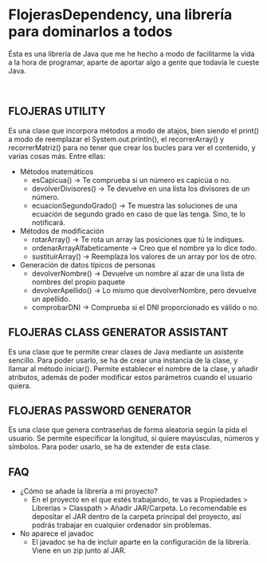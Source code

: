 # FlojerasDependency, una librería para dominarlos a todos

Ésta es una librería de Java que me he hecho a modo de facilitarme la vida a la hora de programar, aparte de aportar algo a gente que todavía le cueste Java. 

<br>
<h2>FLOJERAS UTILITY</h2>

Es una clase que incorpora métodos a modo de atajos, bien siendo el print() a modo de reemplazar el System.out.println(), el recorrerArray() y recorrerMatriz() para no tener que crear los bucles para ver el contenido, y varias cosas más. Entre ellas:

- Métodos matemáticos
  - esCapicua() -> Te comprueba si un número es capicúa o no.
  - devolverDivisores() -> Te devuelve en una lista los divisores de un número.
  - ecuacionSegundoGrado() -> Te muestra las soluciones de una ecuación de segundo grado en caso de que las tenga. Sino, te lo notificará.
- Métodos de modificación
  - rotarArray() -> Te rota un array las posiciones que tú le indiques.
  - ordenarArrayAlfabeticamente -> Creo que el nombre ya lo dice todo.
  - sustituirArray() -> Reemplaza los valores de un array por los de otro.
- Generación de datos típicos de personas
  - devolverNombre() -> Devuelve un nombre al azar de una lista de nombres del propio paquete
  - devolverApellido() -> Lo mismo que devolverNombre, pero devuelve un apellido.
  - comprobarDNI -> Comprueba si el DNI proporcionado es válido o no.


<h2>FLOJERAS CLASS GENERATOR ASSISTANT</h2>

Es una clase que te permite crear clases de Java mediante un asistente sencillo.
Para poder usarlo, se ha de crear una instancia de la clase, y llamar al método iniciar().
Permite establecer el nombre de la clase, y añadir atributos, además de poder modificar estos parámetros cuando el usuario quiera.


<h2>FLOJERAS PASSWORD GENERATOR</h2>

Es una clase que genera contraseñas de forma aleatoria según la pida el usuario. Se permite especificar la longitud, si quiere mayúsculas, números y símbolos.
Para poder usarlo, se ha de extender de esta clase.


<h2>FAQ</h2>

- ¿Cómo se añade la librería a mi proyecto?
  - En el proyecto en el que estés trabajando, te vas a Propiedades > Librerías > Classpath > Añadir JAR/Carpeta. Lo recomendable es depositar el JAR dentro de la carpeta principal del proyecto, así podrás trabajar en cualquier ordenador sin problemas.
- No aparece el javadoc
  - El javadoc se ha de incluir aparte en la configuración de la librería. Viene en un zip junto al JAR.

